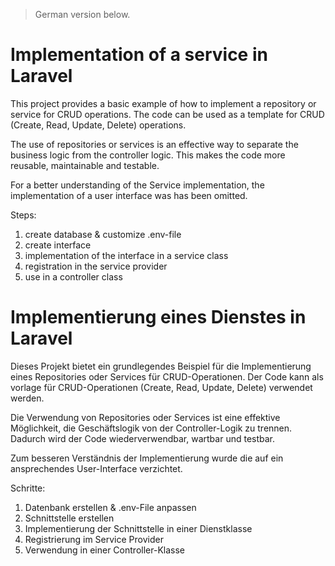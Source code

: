 > German version below.

# Implementation of a service in Laravel

This project provides a basic example of how to implement a repository or service for CRUD operations. The code can 
be used as a template for CRUD (Create, Read, Update, Delete) operations.

The use of repositories or services is an effective way to separate the business logic from the controller logic. This
makes the code more reusable, maintainable and testable.

For a better understanding of the Service implementation, the implementation of a user interface was has been omitted.

Steps:
1. create database & customize .env-file
2. create interface
3. implementation of the interface in a service class
4. registration in the service provider
5. use in a controller class

# Implementierung eines Dienstes in Laravel

Dieses Projekt bietet ein grundlegendes Beispiel für die Implementierung eines Repositories oder Services für
CRUD-Operationen. Der Code kann als vorlage für CRUD-Operationen (Create, Read, Update, Delete) verwendet werden.

Die Verwendung von Repositories oder Services ist eine effektive Möglichkeit, die Geschäftslogik von der 
Controller-Logik zu trennen. Dadurch wird der Code wiederverwendbar, wartbar und testbar.

Zum besseren Verständnis der Implementierung wurde die auf ein ansprechendes User-Interface verzichtet.

Schritte:
1. Datenbank erstellen & .env-File anpassen
2. Schnittstelle erstellen
3. Implementierung der Schnittstelle in einer Dienstklasse
4. Registrierung im Service Provider
5. Verwendung in einer Controller-Klasse
